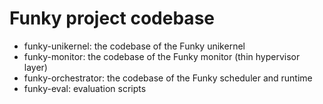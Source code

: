 # Funky project codebase

- funky-unikernel: the codebase of the Funky unikernel
- funky-monitor: the codebase of the Funky monitor (thin hypervisor layer)
- funky-orchestrator: the codebase of the Funky scheduler and runtime
- funky-eval: evaluation scripts

